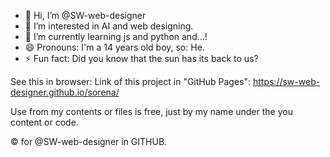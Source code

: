 - 👋 Hi, I’m @SW-web-designer
- 👀 I’m interested in AI and web designing.
- 🌱 I’m currently learning js and python and...!
- 😄 Pronouns: I'm a 14 years old boy, so: He.
- ⚡ Fun fact: Did you know that the sun has its back to us?

See this in browser:
Link of this project in "GitHub Pages": https://sw-web-designer.github.io/sorena/

Use from  my contents or files is free, just by my name under the you content or code.

© for @SW-web-designer in GITHUB.
